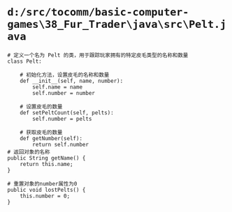 # `d:/src/tocomm/basic-computer-games\38_Fur_Trader\java\src\Pelt.java`

```
# 定义一个名为 Pelt 的类，用于跟踪玩家拥有的特定皮毛类型的名称和数量
class Pelt:

    # 初始化方法，设置皮毛的名称和数量
    def __init__(self, name, number):
        self.name = name
        self.number = number

    # 设置皮毛的数量
    def setPeltCount(self, pelts):
        self.number = pelts

    # 获取皮毛的数量
    def getNumber(self):
        return self.number
# 返回对象的名称
public String getName() {
    return this.name;
}

# 重置对象的number属性为0
public void lostPelts() {
    this.number = 0;
}
```